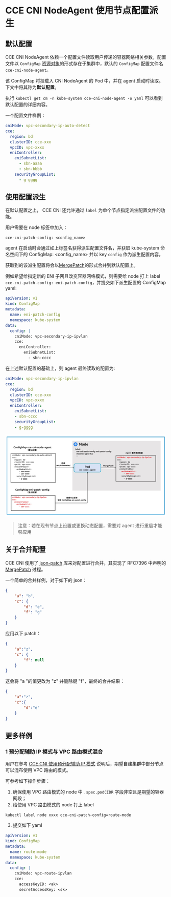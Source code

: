 # CCE CNI NodeAgent 使用节点配置派生


## 默认配置

CCE CNI NodeAgent 依赖一个配置文件读取用户传递的容器网络相关参数，配置文件以 `ConfigMap` [资源对象](../build/yamls/cce-cni-driver/templates/configmap.yaml)的形式存在于集群中，默认的 `ConfigMap` 配置文件名 `cce-cni-node-agent`。

该 ConfigMap 将挂载入 CNI NodeAgent 的 Pod 中，并在 agent 启动时读取。下文中将其称为**默认配置**。

执行 `kubectl get cm -n kube-system cce-cni-node-agent -o yaml` 可以看到默认配置的详细内容。

一个配置文件样例：
```yaml
cniMode: vpc-secondary-ip-auto-detect
cce:
  region: bd
  clusterID: cce-xxx
  vpcID: vpc-xxxx
  eniController:
    eniSubnetList:
      - sbn-aaaa
      - sbn-bbbb
    securityGroupList:
      - g-gggg
```

## 使用配置派生

在默认配置之上， CCE CNI 还允许通过 `label` 为单个节点指定派生配置文件的功能。

用户需要在 node 标签中加入：
```
cce-cni-patch-config: <config_name>
```

agent 在启动时会通过如上标签名获得派生配置文件名，并获取 kube-system 命名空间下的 ConfigMap: <config_name> 并以 key `config` 作为派生配置内容。

获取到的该派生配置将会以[MergePatch](https://datatracker.ietf.org/doc/html/rfc7396)的形式合并到默认配置上。

例如希望给指定新的 ENI 子网且改变容器网络模式，则需要给 node 打上 label `cce-cni-patch-config: eni-patch-config`，并提交如下派生配置的 ConfigMap yaml:
```yaml
apiVersion: v1
kind: ConfigMap
metadata:
  name: eni-patch-config
  namespace: kube-system
data:
  config: |
    cniMode: vpc-secondary-ip-ipvlan
    cce:
      eniController:
        eniSubnetList:
          - sbn-cccc
```

在上述默认配置的基础上，则 agent 最终读取的配置为:
```yaml
cniMode: vpc-secondary-ip-ipvlan
cce:
  region: bd
  clusterID: cce-xxx
  vpcID: vpc-xxxx
  eniController:
    eniSubnetList:
    - sbn-cccc
    securityGroupList:
    - g-gggg
```

![](./images/derived-config.png)

> 注意：若在现有节点上设置或更换动态配置，需要对 agent 进行重启才能够应用

## 关于合并配置

CCE CNI 使用了 [json-patch](https://github.com/evanphx/json-patch) 库来对配置进行合并，其实现了 RFC7396 中声明的 [MergePatch](https://datatracker.ietf.org/doc/html/rfc7396) 过程。

一个简单的合并样例，对于如下的 json：
```json
{
	"a": "b",
	"c": {
		"d": "e",
		"f": "g"
	}
}
```

应用以下 patch：
```json
{
	"a":"z",
	"c": {
		"f": null
	}
}
```

这会将 "a "的值更改为 "z" 并删除键 "f"，最终的合并结果：
```json
{
    "a":"z",
    "c":{
        "d":"e"
    }
}
```

## 更多样例

### 1 预分配辅助 IP 模式与 VPC 路由模式混合

用户在参考 [CCE CNI 使用预分配辅助 IP 模式](deploy-with-pre-allocated-ip.md) 说明后，期望自建集群中部分节点可以混布使用 VPC 路由的模式。

可参考如下操作步骤：

1. 确保使用 VPC 路由模式的 node 中 `.spec.podCIDR` 字段非空且是期望的容器网段；
2. 给使用 VPC 路由模式的 node 打上 label
```
kubectl label node xxxx cce-cni-patch-config=route-mode
```
3. 提交如下 yaml
```yaml
apiVersion: v1
kind: ConfigMap
metadata:
  name: route-mode
  namespace: kube-system
data:
  config: |
    cniMode: vpc-route-ipvlan
    cce:
      accessKeyID: <ak>
      secretAccessKey: <sk>
```
